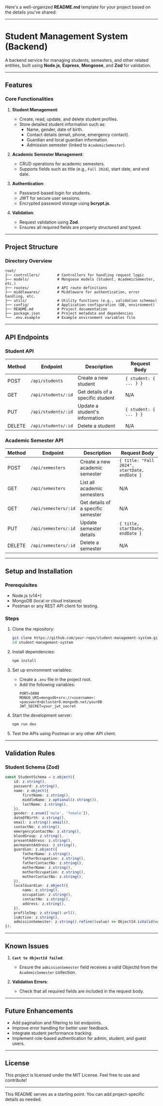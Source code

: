 Here's a well-organized **README.md** template for your project based on the details you've shared:

---

# **Student Management System (Backend)**

A backend service for managing students, semesters, and other related entities, built using **Node.js**, **Express**, **Mongoose**, and **Zod** for validation.

---

## **Features**

### **Core Functionalities**
1. **Student Management**:
   - Create, read, update, and delete student profiles.
   - Store detailed student information such as:
     - Name, gender, date of birth.
     - Contact details (email, phone, emergency contact).
     - Guardian and local guardian information.
     - Admission semester (linked to `AcademicSemester`).

2. **Academic Semester Management**:
   - CRUD operations for academic semesters.
   - Supports fields such as title (e.g., `Fall 2024`), start date, and end date.

3. **Authentication**:
   - Password-based login for students.
   - JWT for secure user sessions.
   - Encrypted password storage using **bcrypt.js**.

4. **Validation**:
   - Request validation using **Zod**.
   - Ensures all required fields are properly structured and typed.

---

## **Project Structure**

### **Directory Overview**
```
root/
├── controllers/        # Controllers for handling request logic
├── models/             # Mongoose models (Student, AcademicSemester, etc.)
├── routes/             # API route definitions
├── middlewares/        # Middleware for authentication, error handling, etc.
├── utils/              # Utility functions (e.g., validation schemas)
├── config/             # Application configuration (DB, environment)
├── README.md           # Project documentation
├── package.json        # Project metadata and dependencies
└── .env.example        # Example environment variables file
```

---

## **API Endpoints**

### **Student API**
| Method | Endpoint             | Description                     | Request Body                                |
|--------|-----------------------|---------------------------------|--------------------------------------------|
| POST   | `/api/students`       | Create a new student            | `{ student: { ... } }`                     |
| GET    | `/api/students/:id`   | Get details of a specific student | N/A                                        |
| PUT    | `/api/students/:id`   | Update a student's information  | `{ student: { ... } }`                     |
| DELETE | `/api/students/:id`   | Delete a student                | N/A                                        |

### **Academic Semester API**
| Method | Endpoint                | Description                     | Request Body                                |
|--------|--------------------------|---------------------------------|--------------------------------------------|
| POST   | `/api/semesters`         | Create a new academic semester  | `{ title: "Fall 2024", startDate, endDate }`|
| GET    | `/api/semesters`         | List all academic semesters     | N/A                                        |
| GET    | `/api/semesters/:id`     | Get details of a specific semester | N/A                                    |
| PUT    | `/api/semesters/:id`     | Update semester details         | `{ title, startDate, endDate }`           |
| DELETE | `/api/semesters/:id`     | Delete a semester               | N/A                                        |

---

## **Setup and Installation**

### **Prerequisites**
- Node.js (v14+)
- MongoDB (local or cloud instance)
- Postman or any REST API client for testing.

### **Steps**
1. Clone the repository:
   ```bash
   git clone https://github.com/your-repo/student-management-system.git
   cd student-management-system
   ```

2. Install dependencies:
   ```bash
   npm install
   ```

3. Set up environment variables:
   - Create a `.env` file in the project root.
   - Add the following variables:
     ```env
     PORT=5000
     MONGO_URI=mongodb+srv://<username>:<password>@cluster0.mongodb.net/yourDB
     JWT_SECRET=your_jwt_secret
     ```

4. Start the development server:
   ```bash
   npm run dev
   ```

5. Test the APIs using Postman or any other API client.

---

## **Validation Rules**

### **Student Schema (Zod)**
```typescript
const StudentSchema = z.object({
    id: z.string(),
    password: z.string(),
    name: z.object({
        firstName: z.string(),
        middleName: z.optional(z.string()),
        lastName: z.string(),
    }),
    gender: z.enum(['male', 'female']),
    dateOfBirth: z.string(),
    email: z.string().email(),
    contactNo: z.string(),
    emergencyContactNo: z.string(),
    bloodGroup: z.string(),
    presentAddress: z.string(),
    permanentAddress: z.string(),
    guardian: z.object({
        fatherName: z.string(),
        fatherOccupation: z.string(),
        fatherContactNo: z.string(),
        motherName: z.string(),
        motherOccupation: z.string(),
        motherContactNo: z.string(),
    }),
    localGuardian: z.object({
        name: z.string(),
        occupation: z.string(),
        contactNo: z.string(),
        address: z.string(),
    }),
    profileImg: z.string().url(),
    isActive: z.string(),
    admissionSemester: z.string().refine((value) => ObjectId.isValid(value), { message: "Invalid ObjectId" })
});
```

---

## **Known Issues**

1. **`Cast to ObjectId failed`**:
   - Ensure the `admissionSemester` field receives a valid ObjectId from the `AcademicSemester` collection.

2. **Validation Errors**:
   - Check that all required fields are included in the request body.

---

## **Future Enhancements**
- Add pagination and filtering to list endpoints.
- Improve error handling for better user feedback.
- Integrate student performance tracking.
- Implement role-based authentication for admin, student, and guest users.

---

## **License**
This project is licensed under the MIT License. Feel free to use and contribute!

---

This README serves as a starting point. You can add project-specific details as needed.